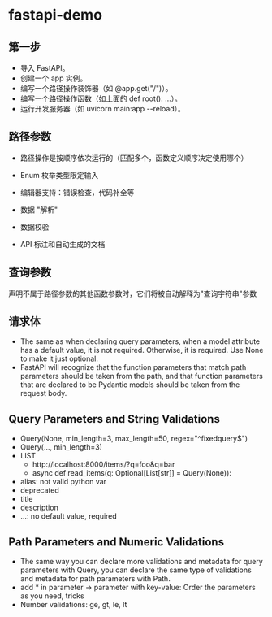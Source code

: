 # fastapi-demo

## 第一步
* 导入 FastAPI。
* 创建一个 app 实例。
* 编写一个路径操作装饰器（如 @app.get("/")）。
* 编写一个路径操作函数（如上面的 def root(): ...）。
* 运行开发服务器（如 uvicorn main:app --reload）。

## 路径参数
* 路径操作是按顺序依次运行的（匹配多个，函数定义顺序决定使用哪个）
* Enum 枚举类型限定输入

* 编辑器支持：错误检查，代码补全等
* 数据 "解析"
* 数据校验
* API 标注和自动生成的文档

## 查询参数

声明不属于路径参数的其他函数参数时，它们将被自动解释为"查询字符串"参数

## 请求体
* The same as when declaring query parameters, when a model attribute has a default value, it is not required. Otherwise, it is required. Use None to make it just optional.
* FastAPI will recognize that the function parameters that match path parameters should be taken from the path, and that function parameters that are declared to be Pydantic models should be taken from the request body.

## Query Parameters and String Validations

* Query(None, min_length=3, max_length=50, regex="^fixedquery$")
* Query(..., min_length=3)
* LIST
  * http://localhost:8000/items/?q=foo&q=bar
  * async def read_items(q: Optional[List[str]] = Query(None)):
* alias: not valid python var
* deprecated
* title
* description
* ...: no default value, required

## Path Parameters and Numeric Validations
* The same way you can declare more validations and metadata for query parameters with Query, you can declare the same type of validations and metadata for path parameters with Path.
* add * in parameter -> parameter with key-value: Order the parameters as you need, tricks
* Number validations: ge, gt, le, lt
